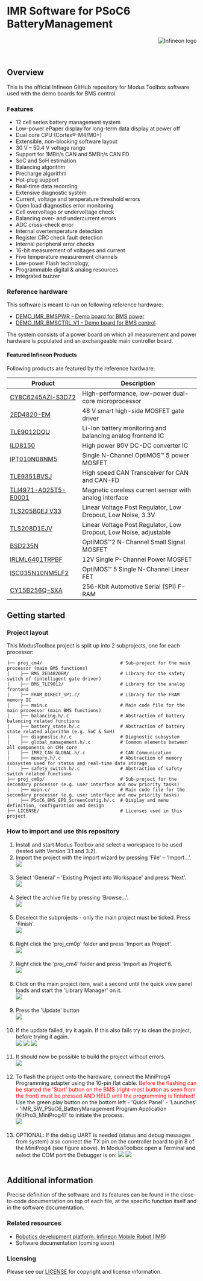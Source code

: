 <!--
SPDX-FileCopyrightText: Copyright (c) 2024 Infineon Technologies AG
SPDX-License-Identifier: MIT
-->

# IMR Software for PSoC6 BatteryManagement

<a href="https://www.infineon.com">
<img src="./assets/images/Logo.svg" align="right" alt="Infineon logo">
</a>
<br>
<br>
<br>

## Overview

<p>This is the official Infineon GitHub repository for Modus Toolbox software used with the demo boards for BMS control.</p>

### Features

- 12 cell series battery management system
- Low-power ePaper display for long-term data display at power off
- Dual core CPU (Cortex®-M4/M0+)
- Extensible, non-blocking software layout
- 30 V – 50.4 V voltage range
- Support for 1MBit/s CAN and 5MBit/s CAN FD
- SoC and SoH estimation
- Balancing algorithm
- Precharge algorithm
- Hot-plug support
- Real-time data recording
- Extensive diagnostic system 
- Current, voltage and temperature threshold errors
- Open load diagnostics error monitoring
- Cell overvoltage or undervoltage check
- Balancing over- and undercurrent errors
- ADC cross-check error
- Internal overtemperature detection
- Register CRC check fault detection
- Internal peripheral error checks
- 16-bit measurement of voltages and current
- Five temperature measurement channels
- Low-power Flash technology,
- Programmable digital & analog resources
- Integrated buzzer

### Reference hardware

This software is meant to run on following reference hardware:
- [DEMO_IMR_BMSPWR - Demo board for BMS power](https://www.infineon.com/cms/en/product/evaluation-boards/demo_imr_bmspwr_v1/)
- [DEMO_IMR_BMSCTRL_V1 - Demo board for BMS control](https://www.infineon.com/cms/en/product/evaluation-boards/demo_imr_bmsctrl_v1/)

The system consists of a power board on which all measurement and power hardware is populated and an exchangeable main controller board.

#### Featured Infineon Products 
Following products are featured by the reference hardware:

| Product | Description |
| ---- | -------- |
| [CY8C6245AZI-S3D72](https://www.infineon.com/cms/en/product/microcontroller/32-bit-psoc-arm-cortex-microcontroller/psoc-6-32-bit-arm-cortex-m4-mcu/cy8c6245azi-s3d72/) | High-performance, low-power dual-core microprocessor |
| [2ED4820-EM](https://www.infineon.com/cms/de/product/power/gate-driver-ics/automotive-gate-driver-ics/2ed4820-em/) | 48 V smart high-side MOSFET gate driver |
| [TLE9012DQU](https://www.infineon.com/cms/de/product/battery-management-ics/tle9012dqu/) | Li-Ion battery monitoring and balancing analog frontend IC |
| [ILD8150](https://www.infineon.com/cms/de/product/power/lighting-ics/dc-dc-led-driver-ic/ild8150/) | High power 80V DC-DC converter IC |
| [IPT010N08NM5](https://www.infineon.com/cms/de/product/power/mosfet/n-channel/ipt010n08nm5/) | Single N-Channel OptiMOS™ 5 power MOSFET |
| [TLE9351BVSJ](https://www.infineon.com/cms/de/product/transceivers/automotive-transceiver/automotive-can-transceivers/tle9351bvsj/) | High speed CAN Transceiver for CAN and CAN-FD |
| [TLI4971-A025T5-E0001](https://www.infineon.com/cms/en/product/sensor/current-sensors/tli4971-a025t5-e0001/?redirId=140581) | Magnetic coreless current sensor with analog interface |
| [TLS205B0EJ V33](https://www.infineon.com/cms/de/product/power/linear-voltage-regulator/linear-voltage-regulators-for-automotive-applications/tls205b0ej-v33/) | Linear Voltage Post Regulator, Low Dropout, Low Noise, 3.3V |
| [TLS208D1EJV](https://www.infineon.com/cms/de/product/power/linear-voltage-regulator/linear-voltage-regulators-for-automotive-applications/tls208d1ejv/) | Linear Voltage Post Regulator, Low Dropout, Low Noise, adjustable |
| [BSD235N](https://www.infineon.com/cms/de/product/power/mosfet/small-signal-small-power/bsd235n/) | OptiMOS™2 N-Channel Small Signal MOSFET |
| [IRLML6401TRPBF](https://www.infineon.com/cms/de/product/power/mosfet/p-channel/irlml6401trpbf-1/) | 12V Single P-Channel Power MOSFET |
| [ISC035N10NM5LF2](https://www.infineon.com/cms/de/product/power/mosfet/n-channel/isc035n10nm5lf2/) | OptiMOS™ 5 Single N-Channel Linear FET |
| [CY15B256Q-SXA](https://www.infineon.com/cms/de/product/memories/f-ram-ferroelectric-ram/cy15b256q-sxa/) | 256-Kbit Automotive Serial (SPI) F-RAM |

## Getting started

### Project layout

This ModusToolbox project is split up into 2 subprojects, one for each processor:

```text
├── proj_cm4/                             # Sub-project for the main processor (main BMS functions)
|    ├── BMS_2ED4820EM/                   # Library for the safety switch of (intelligent gate driver)
|    ├── BMS_TLE9012/                     # Library for the analog frontend
|    ├── FRAM_DIRECT_SPI.c/               # Library for the FRAM memory IC
|    ├── main.c                           # Main code file for the main processor (main BMS functions)
|    ├── balancing.h/.c                   # Abstraction of battery balancing related functions 
|    ├── battery_state.h/.c               # Abstraction of battery state related algorithm (e.g. SoC & SoH)
|    ├── diagnostic.h/.c                  # Diagnostic subsystem
|    ├── global_management.h/.c           # Common elements between all components on CM4 core
|    ├── IMR2_CAN_GLOBAL.h/.c             # CAN Communication
|    ├── memory.h/.c                      # Abstraction of memory subsystem used for status and real-time data storage
|    ├── safety_switch.h/.c               # Abstraction of safety switch related functions
├── proj_cm0p/                            # Sub-project for the secondary processor (e.g. user interface and now priority tasks)
|    ├── main.c/                          # Main code file for the secondary processor (e.g. user interface and now priority tasks)
|    ├── PSoC6_BMS_EPD_ScreenConfig.h/.c  # Display and menu definition, configuration and design
├── LICENSE/                              # Licenses used in this project
```


### How to import and use this repository
<ol>
<li> Install and start Modus Toolbox and select a workspace to be used (tested with Version 3.1 and 3.2).
<li> Import the project with the import wizard by pressing 'File' – 'Import…'. <br>
    <picture>
        <img src="./assets/images/MTB_Import_1.png">
    </picture>
    <br>
    &nbsp;
</li>
<li> Select 'General' – 'Existing Project into Workspace' and press 'Next'. <br>
    <picture>
        <img src="./assets/images/MTB_Import_2.png">
    </picture>
    <br>
    &nbsp;
</li>
<li> Select the archive file by pressing 'Browse…'. <br>
    <picture>
        <img src="./assets/images/MTB_Import_3.png" >
    </picture>
    <br>
    &nbsp;
</li>
<li> Deselect the subprojects - only the main project must be ticked. Press 'Finish'. <br>
    <picture>
        <img src="./assets/images/MTB_Import_4.png">
    </picture>
    <br>
    &nbsp;
</li>
<li> Right click the 'proj_cm0p' folder and press 'Import as Project'. <br>
    <picture>
        <img src="./assets/images/MTB_Import_5.png">
    </picture>
    <br>
    &nbsp;
</li>
<li> Right click the 'proj_cm4' folder and press 'Import as Project'6. <br>
    <picture>
        <img src="./assets/images/MTB_Import_6.png">
    </picture>
    <br>
    &nbsp;
</li>
<li> Click on the main project item, wait a second until the quick view panel loads and start the 'Library Manager' on it. <br>
    <picture>
        <img src="./assets/images/MTB_Import_7.png">
    </picture>
    <br>
    &nbsp;
</li>
<li> Press the 'Update' button <br>
    <picture>
        <img src="./assets/images/MTB_Import_8.png">
    </picture>
    <br>
    &nbsp;
</li>
<li> If the update failed, try it again. If this also fails try to clean the project, before trying it again. <br>
    <picture>
        <img src="./assets/images/MTB_Import_9.png">
    </picture>
    <picture>
        <img src="./assets/images/MTB_Import_10.png">
    </picture>
    <picture>
        <img src="./assets/images/MTB_Import_11.png">
    </picture>
    <br>
    &nbsp;
</li>
<li> It should now be possible to build the project without errors. <br>
    <picture>
        <img src="./assets/images/MTB_Import_12.png">
    </picture>
    <br>
    &nbsp;
</li>
<li> To flash the project onto the hardware, connect the MiniProg4 Programming adapter using the 10-pin flat cable. <span style="color:red">Before the flashing can be started the 'Start' button on the BMS (right-most button as seen from the front) must be pressed AND HELD until the programming is finished!</span> Use the green play button on the bottom left - 'Quick Panel' - 'Launches' - 'IMR_SW_PSoC6_BatteryManagement Program Application (KitPro3_MiniProg4)' to initiate the process.<br>
    <picture>
        <img src="./assets/images/BMS_Connect_and_Flash.png">
    </picture>
    <br>
    &nbsp;
</li>
<li> OPTIONAL: If the debug UART is needed (status and debug messages from system) also connect the TX pin on the controller board to pin 8 of the MiniProg4 (see figure above). In ModusToolbox open a Terminal and select the COM port the Debugger is on:
    <picture>
        <img src="./assets/images/MTB_Debug_Console_1.png">
    </picture>
    <picture>
        <img src="./assets/images/MTB_Debug_Console_2.png">
    </picture>
    <br>
    &nbsp;
</li>
</ol>


## Additional information

Precise definition of the software and its features can be found in the close-to-code documentation on top of each file, at the specific function itself and in the software documentation.

### Related resources

- [Robotics development platform: Infineon Mobile Robot (IMR)](https://www.infineon.com/cms/de/applications/robotics/development-platform/)
- Software documentation (coming soon)

<!---
### Contact
In case of questions regarding this repository and its contents, refer to [MAINTAINERS.md](MAINTAINERS.md) for the contact details of this project's maintainers.
-->

### Licensing

Please see our [LICENSE](LICENSE) for copyright and license information.


<!---
## Intended use cases

<p>These examples can be used as a starting point for your project. They are meant to be used with DAVE 4.5.0</p>
-->


